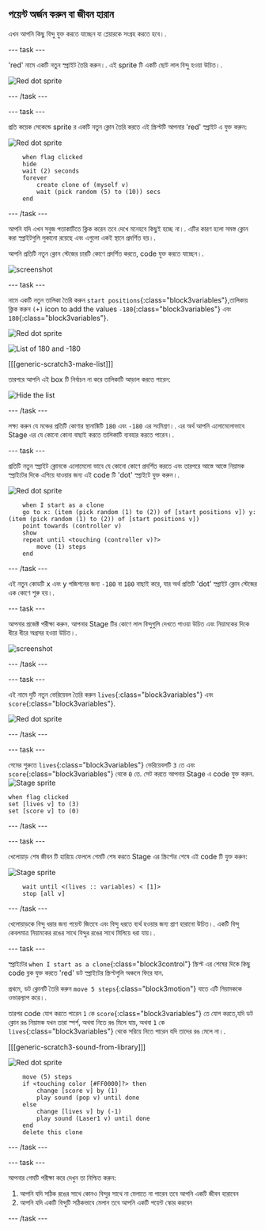 ## পয়েন্ট অর্জন করুন বা জীবন হারান

এখন আপনি কিছু বিন্দু যুক্ত করতে যাচ্ছেন যা প্লেয়ারকে সংগ্রহ করতে হবে।.

\--- task \---

'red' নামে একটি নতুন স্প্রাইট তৈরি করুন।. এই sprite টি একটি ছোট লাল বিন্দু হওয়া উচিত।.

![Red dot sprite](images/dots-red.png)

\--- /task \---

\--- task \---

প্রতি কয়েক সেকেন্ডে sprite র একটি নতুন ক্লোন তৈরি করতে এই স্ক্রিপ্টটি আপনার 'red' স্প্রাইট এ যুক্ত করুন:

![Red dot sprite](images/red-sprite.png)

```blocks3
    when flag clicked
    hide
    wait (2) seconds
    forever
        create clone of (myself v)
        wait (pick random (5) to (10)) secs
    end
```

\--- /task \---

আপনি যদি এখন সবুজ পতাকাটিতে ক্লিক করেন তবে দেখে মনেহবে কিছুই হচ্ছে না।. এটির কারণ হলো সমস্ত ক্লোন করা স্প্রাইটগুলি লুকানো রয়েছে এবং এগুলো একই স্থানে প্রদর্শিত হয়।.

আপনি প্রতিটি নতুন ক্লোন স্টেজের চারটি কোণে প্রদর্শিত করতে, code যুক্ত করতে যাচ্ছেন।.

![screenshot](images/dots-start.png)

\--- task \---

নামে একটি নতুন তালিকা তৈরি করুন `start positions`{:class="block3variables"},তালিকায় ক্লিক করুন `(+)` icon to add the values `-180`{:class="block3variables"} এবং `180`{:class="block3variables"}.

![Red dot sprite](images/red-sprite.png)

![List of 180 and -180](images/dots-list.png)

[[[generic-scratch3-make-list]]]

তারপরে আপনি এই box টি নির্বাচন না করে তালিকাটি আড়াল করতে পারেন:

![Hide the list](images/hide-list.png)

\--- /task \---

লক্ষ্য করুন যে মঞ্চের প্রতিটি কোণার স্থানাঙ্কিটি ` 180 ` এবং ` -180 ` এর সংমিশ্রণ।. এর অর্থ আপনি এলোমেলোভাবে Stage এর যে কোনো কোনা বাছাই করতে তালিকাটি ব্যবহার করতে পারেন।.

\--- task \---

প্রতিটি নতুন স্প্রাইট ক্লোনকে এলোমেলো ভাবে যে কোনো কোণে প্রদর্শিত করতে এবং তারপরে আস্তে আস্তে নিয়ামক স্প্রাইটের দিকে এগিয়ে যাওয়ার জন্য এই code টি 'dot' স্প্রাইটে যুক্ত করুন।.

![Red dot sprite](images/red-sprite.png)

```blocks3
    when I start as a clone
    go to x: (item (pick random (1) to (2)) of [start positions v]) y: (item (pick random (1) to (2)) of [start positions v])
    point towards (controller v)
    show
    repeat until <touching (controller v)?>
        move (1) steps
    end
```

\--- /task \---

এই নতুন কোডটি x এবং y পজিশনের জন্য `-180` বা `180` বাছাই করে, যার অর্থ প্রতিটি 'dot' স্প্রাইট ক্লোন স্টেজের এক কোণে শুরু হয়।.

\--- task \---

আপনার প্রজেক্ট পরীক্ষা করুন. আপনার Stage টির কোণে লাল বিন্দুগুলি দেখতে পাওয়া উচিত এবং নিয়ামকের দিকে ধীরে ধীরে অগ্রসর হওয়া উচিত।.

![screenshot](images/dots-red-test.png)

\--- /task \---

\--- task \---

এই নামে দুটি নতুন ভেরিয়েবল তৈরি করুন `lives`{:class="block3variables"} এবং `score`{:class="block3variables"}.

![Red dot sprite](images/red-sprite.png)

\--- /task \---

\--- task \---

গেমের শুরুতে `lives`{:class="block3variables"} ভেরিয়েবলটি ` 3 ` তে এবং `score`{:class="block3variables"} থেকে ` 0 ` তে. সেট করতে আপনার Stage এ code যুক্ত করুন. ![Stage sprite](images/stage-sprite.png)

```blocks3
when flag clicked
set [lives v] to (3)
set [score v] to (0)
```

\--- /task \---

\--- task \---

খেলোয়াড় শেষ জীবন টি হারিয়ে ফেললে গেমটি শেষ করতে Stage এর স্ক্রিপ্টের শেষে এই code টি যুক্ত করুন:

![Stage sprite](images/stage-sprite.png)

```blocks3
    wait until <(lives :: variables) < [1]>
    stop [all v]
```

\--- /task \---

খেলোয়াড়কে বিন্দু ধরার জন্য পয়েন্ট জিতবে এবং বিন্দু ধরতে ব্যর্থ হওয়ার জন্য প্রাণ হারানো উচিত।. একটি বিন্দু কেবলমাত্র নিয়ামকের রঙের সাথে বিন্দুর রঙের সাথে মিলিয়ে ধরা যায়।.

\--- task \---

স্প্রাইটের `when I start as a clone`{:class="block3control"} স্ক্রিপ্ট এর শেষের দিকে কিছু code ব্লক যুক্ত করতে 'red' ডট স্প্রাইটের স্ক্রিপ্টগুলি অঞ্চলে ফিরে যান.

প্রথমে, ডট ক্লোনটি তৈরি করুন `move 5 steps`{:class="block3motion"} যাতে এটি নিয়ামককে ওভারল্যাপ করে।.

তারপর code যোগ করতে পারেন `1` কে `score`{:class="block3variables"} তে যোগ করতে,যদি ডট ক্লোন রঙ নিয়ামক যখন তারা স্পর্শ, অথবা নিতে রঙ মিলে যায়, অথবা `1` কে `lives`{:class="block3variables"} থেকে সরিয়ে নিতে পারেন যদি তাদের রঙ মেলে না।.

[[[generic-scratch3-sound-from-library]]]

![Red dot sprite](images/red-sprite.png)

```blocks3
    move (5) steps
    if <touching color [#FF0000]?> then
        change [score v] by (1)
        play sound (pop v) until done
    else
        change [lives v] by (-1)
        play sound (Laser1 v) until done
    end
    delete this clone
```

\--- /task \---

\--- task \---

আপনার গেমটি পরীক্ষা করে দেখুন তা নিশ্চিত করুন:

1. আপনি যদি সঠিক রঙের সাথে কোনও বিন্দুর সাথে না মেলাতে না পারেন তবে আপনি একটি জীবন হারাবেন
2. আপনি যদি একটি বিন্দুটি সঠিকভাবে মেলান তবে আপনি একটি পয়েন্ট স্কোর করবেন

\--- /task \---